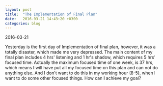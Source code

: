 ```yaml
---
layout: post
title:  "The Implementation of Final Plan"
date:   2016-03-21 14:43:20 +0300
categories: blog
---
```


2016-03-21

Yesterday is the first day of Implementation of final plan, however, it was a totally disaster, which made me very depressed. The main content of my final plan includes 4 hrs' listening and 1 hr's shadow, which requires 5 hrs' focused time. Actually the maximum focused time of one week, is 37 hrs, which means I will have put all my focused time on this plan and can not do anything else. And I don't want to do this in my working hour (8-5), when I want to do some other focused things. How can I achieve my goal?
